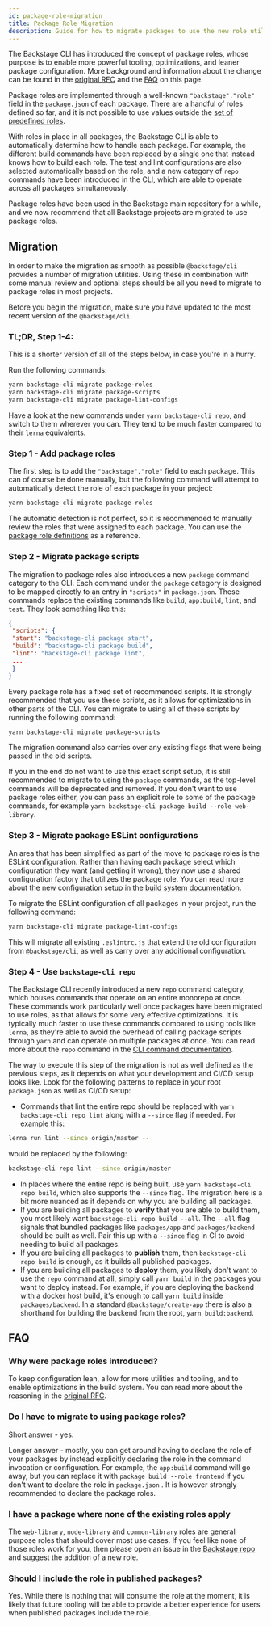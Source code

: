 ```yaml
---
id: package-role-migration
title: Package Role Migration
description: Guide for how to migrate packages to use the new role utility
---
```


The Backstage CLI has introduced the concept of package roles, whose purpose is to
enable more powerful tooling, optimizations, and leaner package configuration. More background and
information about the change can be found in the [original RFC](https://github.com/backstage/backstage/issues/8729) and the [FAQ](#faq) on this page.

Package roles are implemented through a well-known `"backstage"."role"` field in the
`package.json` of each package. There are a handful of roles defined so far, and it
is not possible to use values outside the [set of predefined roles](../tooling/cli/02-build-system.md#package-roles).

With roles in place in all packages, the Backstage CLI is able to automatically
determine how to handle each package. For example, the different build commands
have been replaced by a single one that instead knows how to build each role.
The test and lint configurations are also selected automatically based on the role, and
a new category of `repo` commands have been introduced in the CLI, which are able
to operate across all packages simultaneously.

Package roles have been used in the Backstage main repository for a while, and
we now recommend that all Backstage projects are migrated to use package roles.

## Migration

In order to make the migration as smooth as possible `@backstage/cli` provides
a number of migration utilities. Using these in combination with some manual review
and optional steps should be all you need to migrate to package roles in most projects.

Before you begin the migration, make sure you have updated to the most recent version of
the `@backstage/cli`.

### TL;DR, Step 1-4:

This is a shorter version of all of the steps below, in case you're in a hurry.

Run the following commands:

```sh
yarn backstage-cli migrate package-roles
yarn backstage-cli migrate package-scripts
yarn backstage-cli migrate package-lint-configs
```

Have a look at the new commands under `yarn backstage-cli repo`, and switch to them wherever you can. They tend to be much faster compared to their `lerna` equivalents.

### Step 1 - Add package roles

The first step is to add the `"backstage"."role"` field to each package. This can of course be done manually, but the following command will attempt to automatically detect the role of each package in your project:

```sh
yarn backstage-cli migrate package-roles
```

The automatic detection is not perfect, so it is recommended to manually review the
roles that were assigned to each package.
You can use the [package role definitions](../tooling/cli/02-build-system.md#package-roles) as a reference.

### Step 2 - Migrate package scripts

The migration to package roles also introduces a new `package` command category to the CLI.
Each command under the `package` category is designed to be mapped directly to an entry in `"scripts"` in `package.json`. These commands replace the existing commands like `build`, `app:build`, `lint`, and `test`. They look something like this:

```json
{
 "scripts": {
 "start": "backstage-cli package start",
 "build": "backstage-cli package build",
 "lint": "backstage-cli package lint",
 ...
 }
}
```

Every package role has a fixed set of recommended scripts. It is strongly recommended that you use these scripts, as it allows for optimizations in other parts of the CLI. You can migrate to using all of these scripts by running the following command:

```sh
yarn backstage-cli migrate package-scripts
```

The migration command also carries over any existing flags that were being passed in the old scripts.

If you in the end do not want to use this exact script setup, it is still recommended to migrate to using the `package` commands, as the top-level commands will be deprecated and removed. If you don't want to use package roles either, you can pass an explicit role to some of the package commands, for example `yarn backstage-cli package build --role web-library`.

### Step 3 - Migrate package ESLint configurations

An area that has been simplified as part of the move to package roles is the ESLint configuration. Rather than having each package select which configuration they want (and getting it wrong), they now use a shared configuration factory that utilizes the package role. You can read more about the new configuration setup in the [build system documentation](../tooling/cli/02-build-system.md#linting).

To migrate the ESLint configuration of all packages in your project, run the following command:

```sh
yarn backstage-cli migrate package-lint-configs
```

This will migrate all existing `.eslintrc.js` that extend the old configuration from `@backstage/cli`, as well as carry over any additional configuration.

### Step 4 - Use `backstage-cli repo`

The Backstage CLI recently introduced a new `repo` command category, which houses commands that operate on an entire monorepo at once. These commands work particularly well once packages have been migrated to use roles, as that allows for some very effective optimizations. It is typically much faster to use these commands compared to using tools like `lerna`, as they're able to avoid the overhead of calling package scripts through `yarn` and can operate on multiple packages at once. You can read more about the `repo` command in the [CLI command documentation](../tooling/cli/03-commands.md#repo-build).

The way to execute this step of the migration is not as well defined as the previous steps, as it depends on what your development and CI/CD setup looks like. Look for the following patterns to replace in your root `package.json` as well as CI/CD setup:

- Commands that lint the entire repo should be replaced with `yarn backstage-cli repo lint` along with a `--since` flag if needed. For example this:

 ```sh
 lerna run lint --since origin/master --
 ```

 would be replaced by the following:

 ```sh
 backstage-cli repo lint --since origin/master
 ```

- In places where the entire repo is being built, use `yarn backstage-cli repo build`, which also supports the `--since` flag. The migration here is a bit more nuanced as it depends on why you are building all packages.
 - If you are building all packages to **verify** that you are able to build them, you most likely want `backstage-cli repo build --all`. The `--all` flag signals that bundled packages like `packages/app` and `packages/backend` should be built as well. Pair this up with a `--since` flag in CI to avoid needing to build all packages.
 - If you are building all packages to **publish** them, then `backstage-cli repo build` is enough, as it builds all published packages.
 - If you are building all packages to **deploy** them, you likely don't want to use the `repo` command at all, simply call `yarn build` in the packages you want to deploy instead. For example, if you are deploying the backend with a docker host build, it's enough to call `yarn build` inside `packages/backend`. In a standard `@backstage/create-app` there is also a shorthand for building the backend from the root, `yarn build:backend`.

## FAQ

### Why were package roles introduced?

To keep configuration lean, allow for more utilities and tooling, and to enable optimizations in the build system. You can read more about the reasoning in the [original RFC](https://github.com/backstage/backstage/issues/8729).

### Do I have to migrate to using package roles?

Short answer - yes.

Longer answer - mostly, you can get around having to declare the role of your packages by instead explicitly declaring the role in the command invocation or configuration. For example, the `app:build` command will go away, but you can replace it with `package build --role frontend` if you don't want to declare the role in `package.json` . It is however strongly recommended to declare the package roles.

### I have a package where none of the existing roles apply

The `web-library`, `node-library` and `common-library` roles are general purpose roles that should cover most use cases. If you feel like none of those roles work for you, then please open an issue in the [Backstage repo](https://github.com/backstage/backstage) and suggest the addition of a new role.

### Should I include the role in published packages?

Yes. While there is nothing that will consume the role at the moment, it is likely that future tooling will be able to provide a better experience for users when published packages include the role.
